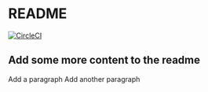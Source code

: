# README

[![CircleCI](https://dl.circleci.com/status-badge/img/circleci/34R3kM5RtfFE7v3sa4nWAU/NPaJe8FgFRpisCjmd5WYBU/tree/main.svg?style=svg)](https://dl.circleci.com/status-badge/redirect/circleci/34R3kM5RtfFE7v3sa4nWAU/NPaJe8FgFRpisCjmd5WYBU/tree/main)

## Add some more content to the readme

Add a paragraph
Add another paragraph